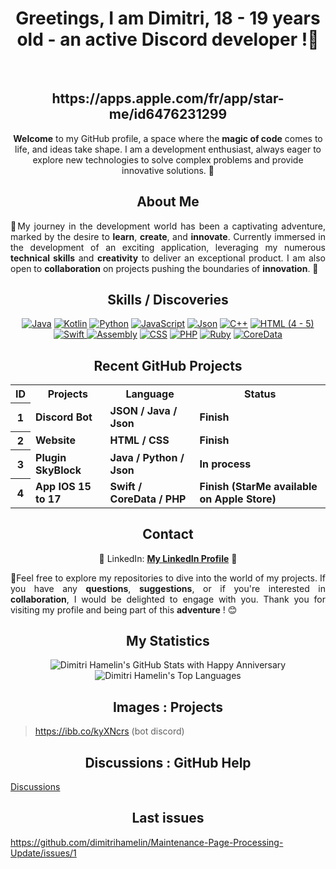 <h1 align="center"><strong>Greetings, I am Dimitri, 18 - 19 years old - an active Discord developer !🚀</strong></h1>
<br>

<h2 align="center">https://apps.apple.com/fr/app/star-me/id6476231299</h1>

<p align="center"><strong>Welcome</strong> to my GitHub profile, a space where the <strong>magic of code</strong> comes to life, and ideas take shape. I am a development enthusiast, always eager to explore new technologies to solve complex problems and provide innovative solutions. 🌟 </p>

<h2 align="center"><strong>About Me</strong> </h2>

<p style="text-align: justify;">🔰My journey in the development world has been a captivating adventure, marked by the desire to <strong>learn</strong>, <strong>create</strong>, and <strong>innovate</strong>. Currently immersed in the development of an exciting application, leveraging my numerous <strong>technical skills</strong> and <strong>creativity</strong> to deliver an exceptional product. I am also open to <strong>collaboration</strong> on projects pushing the boundaries of <strong>innovation</strong>. 🚀</p>

<h2 align="center"><strong>Skills / Discoveries</strong> </h2>

<div align="center"">
    <a href="https://www.java.com"><img src="https://img.shields.io/badge/Java-%23FF5733" alt="Java"></a>
    <a href="https://kotlinlang.org"><img src="https://img.shields.io/badge/Kotlin-%23FFA233" alt="Kotlin"></a>
    <a href="https://www.python.org"><img src="https://img.shields.io/badge/Python-%2329BF12" alt="Python"></a>
    <a href="https://developer.mozilla.org/en-US/docs/Web/JavaScript"><img src="https://img.shields.io/badge/JavaScript-%23448AFF" alt="JavaScript"></a>
    <a href="https://www.json.org/json-en.html"><img src="https://img.shields.io/badge/Json-%19933134" alt="Json"></a>
    <a href="https://www.cplusplus.com"><img src="https://img.shields.io/badge/C++-%23FF3434" alt="C++"></a>
    <a href="https://developer.mozilla.org/en-US/docs/Web/HTML"><img src="https://img.shields.io/badge/HTML (4 - 5)-%23FF5733" alt="HTML (4 - 5)"></a>
    <a href="https://swift.org"><img src="https://img.shields.io/badge/Swift-%23FF7F45" alt="Swift"> </a>
    <a href="https://www.asc.asn.au/wp-content/uploads/2015/09/assembly.gif"><img src="https://img.shields.io/badge/Assembly-%238A2BE2" alt="Assembly"></a>
    <a href="https://developer.mozilla.org/en-US/docs/Web/CSS"><img src="https://img.shields.io/badge/CSS-%231572B6" alt="CSS"></a>
    <a href="https://www.php.net"><img src="https://img.shields.io/badge/PHP-%23777BB4" alt="PHP"></a>
    <a href="https://www.ruby-lang.org/en/documentation/"><img src="https://img.shields.io/badge/Ruby-%23CC342D" alt="Ruby"></a>
    <a href="https://developer.apple.com/documentation/coredata"><img src="https://img.shields.io/badge/CoreData-%238B4513" alt="CoreData"></a>

</div>

<h2 align="center"><strong>Recent GitHub Projects</strong></h2>

<div align="center">
    <table>
        <tr>
            <th><strong>ID</strong></th>
            <th><strong>Projects</strong></th>
            <th><strong>Language</strong></th>
            <th><strong>Status</strong></th>
        </tr>
        <tr>
            <th><strong>1</strong></th>
            <td><strong>Discord Bot</strong></td>
            <td><strong>JSON / Java / Json</strong></td>
            <td><strong>Finish</strong></td>
        </tr>
        <tr>
            <th><strong>2</strong></th>
            <td><strong>Website</strong></td>
            <td><strong>HTML / CSS</strong></td>
            <td><strong>Finish</strong></td>
        </tr>
        <tr>
            <th><strong>3</strong></th>
            <td><strong>Plugin SkyBlock</strong></td>
            <td><strong>Java / Python / Json</strong></td>
            <td><strong>In process</strong></td>
        </tr>
        <tr>
            <th><strong>4</strong></th>
            <td><strong>App IOS 15 to 17</strong></td>
            <td><strong>Swift / CoreData / PHP</strong></td>
            <td><strong>Finish (StarMe available on Apple Store)</strong></td>
        </tr>
        <!-- Add more projects and durations here -->
    </table>
</div>

<h2 align="center"><strong>Contact</strong></h2>

<p align="center">
    💼 LinkedIn: <a target="_blank" href="https://fr.linkedin.com/in/dimitri-hamelin-15b854256?original_referer=https%3A%2F%2Fwww.google.com%2F"><strong>My LinkedIn Profile</strong></a> 📧
</p>

<p style="text-align: justify;">🔰Feel free to explore my repositories to dive into the world of my projects. If you have any <strong>questions</strong>, <strong>suggestions</strong>, or if you're interested in <strong>collaboration</strong>, I would be delighted to engage with you. Thank you for visiting my profile and being part of this <strong>adventure</strong> ! 😊</p>


<h2 align="center"><strong>My Statistics</strong></h2>

<p align="center">
<img src="https://github-readme-stats.vercel.app/api?username=dimitrihamelin&hide=contribs,prs&custom_title=GitHub%20Dimitri&show_icons=true&theme=radical" alt="Dimitri Hamelin's GitHub Stats with Happy 
Anniversary">
    <br> 
<img src="https://github-readme-stats.vercel.app/api/top-langs/?username=dimitrihamelin&layout=compact&langs_count=10&theme=radical" alt="Dimitri Hamelin's Top Languages">

</p>

<h2 align="center"><strong>Images : Projects</strong></h2>

> https://ibb.co/kyXNcrs (bot discord)

<h2 align="center"><strong>Discussions : GitHub Help</strong></h2>

[Discussions](https://github.com/orgs/community/discussions/79307)

<h2 align="center"><strong>Last issues</strong></h2>

https://github.com/dimitrihamelin/Maintenance-Page-Processing-Update/issues/1
